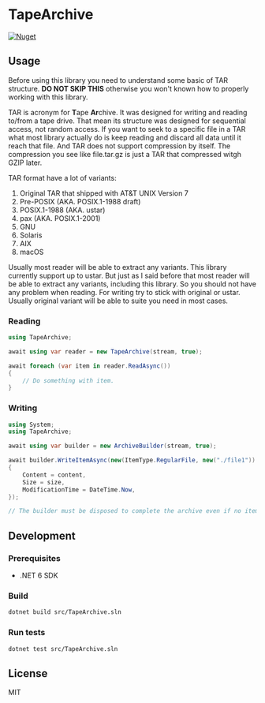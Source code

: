 # TapeArchive
[![Nuget](https://img.shields.io/nuget/v/TapeArchive)](https://www.nuget.org/packages/TapeArchive)

## Usage

Before using this library you need to understand some basic of TAR structure. **DO NOT SKIP THIS** otherwise you won't known how to properly working with this library.

TAR is acronym for **T**ape **Ar**chive. It was designed for writing and reading to/from a tape drive. That mean its structure was designed for sequential access, not random access. If you want to seek to a specific file in a TAR what most library actually do is keep reading and discard all data until it reach that file. And TAR does not support compression by itself. The compression you see like file.tar.gz is just a TAR that compressed witgh GZIP later.

TAR format have a lot of variants:

1. Original TAR that shipped with AT&T UNIX Version 7
2. Pre-POSIX (AKA. POSIX.1-1988 draft)
3. POSIX.1-1988 (AKA. ustar)
4. pax (AKA. POSIX.1-2001)
5. GNU
6. Solaris
7. AIX
8. macOS

Usually most reader will be able to extract any variants. This library currently support up to ustar. But just as I said before that most reader will be able to extract any variants, including this library. So you should not have any problem when reading. For writing try to stick with original or ustar. Usually original variant will be able to suite you need in most cases.

### Reading

```csharp
using TapeArchive;

await using var reader = new TapeArchive(stream, true);

await foreach (var item in reader.ReadAsync())
{
    // Do something with item.
}
```

### Writing

```csharp
using System;
using TapeArchive;

await using var builder = new ArchiveBuilder(stream, true);

await builder.WriteItemAsync(new(ItemType.RegularFile, new("./file1"))
{
    Content = content,
    Size = size,
    ModificationTime = DateTime.Now,
});

// The builder must be disposed to complete the archive even if no item has been written.
```

## Development

### Prerequisites

- .NET 6 SDK

### Build

```sh
dotnet build src/TapeArchive.sln
```

### Run tests

```sh
dotnet test src/TapeArchive.sln
```

## License

MIT
